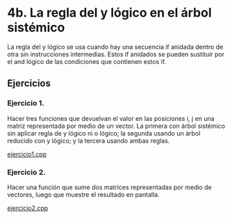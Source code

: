 # 4b. La regla del y lógico en el árbol sistémico

La regla del y lógico se usa cuando hay una secuencia if anidada dentro de otra sin instrucciones intermedias. Estos if anidados se pueden sustituir por el and lógico de las condiciones que contienen estos if.

## Ejercicios

### Ejercicio 1.

Hacer tres funciones que devuelvan el valor en las posiciones i, j en una matriz representada por medio de un vector. La primera con árbol sistémico sin aplicar regla de y lógico ni o lógico; la segunda usando un árbol reducido con y lógico; y la tercera usando ambas reglas.

[ejercicio1.cpp](./ejercicio1.cpp)

### Ejercicio 2.

Hacer una función que sume dos matrices representadas por medio de vectores, luego que muestre el resultado en pantalla.

[ejercicio2.cpp](./ejercicio2.cpp)
